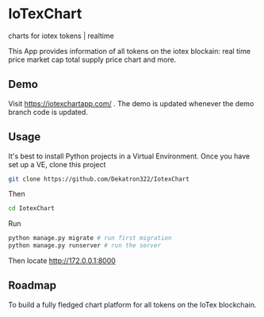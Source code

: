 # IoTexChart

charts for iotex tokens | realtime

This App provides information of all tokens on the iotex blockain:
real time price
market cap
total supply
price chart and more.



## Demo
Visit https://iotexchartapp.com/ . The demo is updated whenever the demo branch code is updated.


## Usage
It's best to install Python projects in a Virtual Environment. Once you have set up a VE, clone this project

```bash
git clone https://github.com/Dekatron322/IotexChart
```
Then

```bash
cd IotexChart
```
Run

```python
python manage.py migrate # run first migration
python manage.py runserver # run the server
```
Then locate http://172.0.0.1:8000



## Roadmap
To build a fully fledged chart platform for all tokens on the IoTex blockchain.





